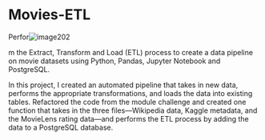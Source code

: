 # Movies-ETL

Perfor![image202](https://user-images.githubusercontent.com/58860105/136827367-59396828-6807-4837-b8eb-413a9e1d8fa8.PNG)

m the Extract, Transform and Load (ETL) process to create a data pipeline on movie datasets using Python, Pandas, Jupyter Notebook and PostgreSQL.

In this project, I created an automated pipeline that takes in new data, performs the appropriate transformations, and loads the data into existing tables.  Refactored the code from the module challenge and created one function that takes in the three files—Wikipedia data, Kaggle metadata, and the MovieLens rating data—and performs the ETL process by adding the data to a PostgreSQL database.



